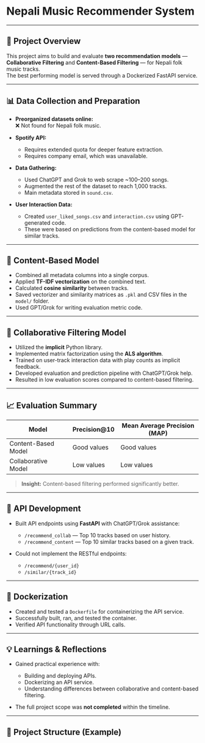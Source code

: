 # Nepali Music Recommender System

---

## 🎯 Project Overview

This project aims to build and evaluate **two recommendation models** —  
**Collaborative Filtering** and **Content-Based Filtering** — for Nepali folk music tracks.  
The best performing model is served through a Dockerized FastAPI service.

---

## 📊 Data Collection and Preparation

- **Preorganized datasets online:**  
  ❌ Not found for Nepali folk music.

- **Spotify API:**  
  - Requires extended quota for deeper feature extraction.  
  - Requires company email, which was unavailable.

- **Data Gathering:**  
  - Used ChatGPT and Grok to web scrape ~100–200 songs.  
  - Augmented the rest of the dataset to reach 1,000 tracks.  
  - Main metadata stored in `sound.csv`.

- **User Interaction Data:**  
  - Created `user_liked_songs.csv` and `interaction.csv` using GPT-generated code.  
  - These were based on predictions from the content-based model for similar tracks.

---

## 🎵 Content-Based Model

- Combined all metadata columns into a single corpus.  
- Applied **TF-IDF vectorization** on the combined text.  
- Calculated **cosine similarity** between tracks.  
- Saved vectorizer and similarity matrices as `.pkl` and CSV files in the `model/` folder.  
- Used GPT/Grok for writing evaluation metric code.

---

## 🔄 Collaborative Filtering Model

- Utilized the **implicit** Python library.  
- Implemented matrix factorization using the **ALS algorithm**.  
- Trained on user-track interaction data with play counts as implicit feedback.  
- Developed evaluation and prediction pipeline with ChatGPT/Grok help.  
- Resulted in low evaluation scores compared to content-based filtering.

---

## 📈 Evaluation Summary

| Model                 | Precision@10 | Mean Average Precision (MAP) |
|-----------------------|--------------|------------------------------|
| Content-Based Model    | Good values  | Good values                  |
| Collaborative Model    | Low values   | Low values                   |

> **Insight:** Content-based filtering performed significantly better.

---

## 🚀 API Development

- Built API endpoints using **FastAPI** with ChatGPT/Grok assistance:  
  - `/recommend_collab` — Top 10 tracks based on user history.  
  - `/recommend_content` — Top 10 similar tracks based on a given track.

- Could not implement the RESTful endpoints:  
  - `/recommend/{user_id}`  
  - `/similar/{track_id}`

---

## 🐳 Dockerization

- Created and tested a `Dockerfile` for containerizing the API service.  
- Successfully built, ran, and tested the container.  
- Verified API functionality through URL calls.

---

## 💡 Learnings & Reflections

- Gained practical experience with:  
  - Building and deploying APIs.  
  - Dockerizing an API service.  
  - Understanding differences between collaborative and content-based filtering.

- The full project scope was **not completed** within the timeline.

---

## 📂 Project Structure (Example)

